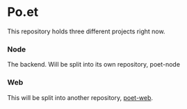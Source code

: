 # Po.et

This repository holds three different projects right now. 

### Node 
The backend. Will be split into its own repository, poet-node

### Web 

This will be split into another repository, [poet-web](https://github.com/poetapp/web).
